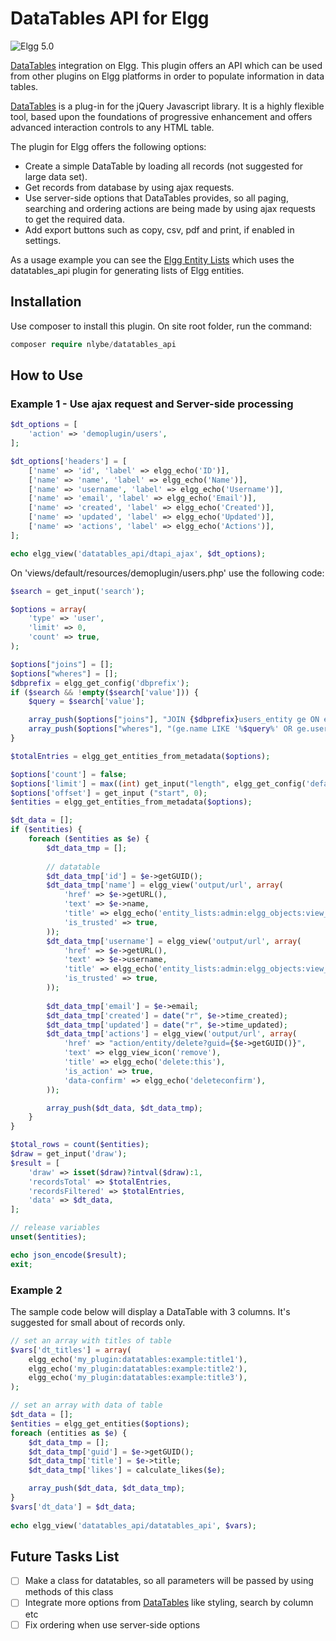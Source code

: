 DataTables API for Elgg
=======================

![Elgg 5.0](https://img.shields.io/badge/Elgg-5.0-orange.svg?style=flat-square)

[DataTables](https://datatables.net/) integration on Elgg. This plugin offers an API which can be used from other plugins on Elgg platforms in order to populate information in data tables.

[DataTables](https://datatables.net/) is a plug-in for the jQuery Javascript library. It is a highly flexible tool, based upon the foundations of progressive enhancement and offers advanced interaction controls to any HTML table.

The plugin for Elgg offers the following options:

* Create a simple DataTable by loading all records (not suggested for large data set).
* Get records from database by using ajax requests.
* Use server-side options that DataTables provides, so all paging, searching and ordering actions are being made by using ajax requests to get the required data.
* Add export buttons such as copy, csv, pdf and print, if enabled in settings.

As a usage example you can see the [Elgg Entity Lists](https://github.com/nlybe/Elgg-Entity-Lists) which uses the datatables_api plugin for generating lists of Elgg entities.

## Installation

Use composer to install this plugin. On site root folder, run the command:

```php
composer require nlybe/datatables_api
```

## How to Use

### Example 1 - Use ajax request and Server-side processing

```php
$dt_options = [
    'action' => 'demoplugin/users',
];

$dt_options['headers'] = [ 
    ['name' => 'id', 'label' => elgg_echo('ID')],
    ['name' => 'name', 'label' => elgg_echo('Name')],
    ['name' => 'username', 'label' => elgg_echo('Username')],
    ['name' => 'email', 'label' => elgg_echo('Email')],
    ['name' => 'created', 'label' => elgg_echo('Created')],
    ['name' => 'updated', 'label' => elgg_echo('Updated')],
    ['name' => 'actions', 'label' => elgg_echo('Actions')],
];    

echo elgg_view('datatables_api/dtapi_ajax', $dt_options);
```

On 'views/default/resources/demoplugin/users.php' use the following code:

```php
$search = get_input('search');

$options = array(
    'type' => 'user',
    'limit' => 0,
    'count' => true,
);

$options["joins"] = [];
$options["wheres"] = [];
$dbprefix = elgg_get_config('dbprefix');
if ($search && !empty($search['value'])) {
    $query = $search['value'];

    array_push($options["joins"], "JOIN {$dbprefix}users_entity ge ON e.guid = ge.guid");
    array_push($options["wheres"], "(ge.name LIKE '%$query%' OR ge.username LIKE '%$query%' OR ge.email LIKE '%$query%')");
}

$totalEntries = elgg_get_entities_from_metadata($options);

$options['count'] = false;
$options['limit'] = max((int) get_input("length", elgg_get_config('default_limit')), 0);
$options['offset'] = get_input ("start", 0);
$entities = elgg_get_entities_from_metadata($options);

$dt_data = [];
if ($entities) {    
    foreach ($entities as $e) {
        $dt_data_tmp = [];
        
        // datatable 
        $dt_data_tmp['id'] = $e->getGUID();
        $dt_data_tmp['name'] = elgg_view('output/url', array(
            'href' => $e->getURL(),
            'text' => $e->name,
            'title' => elgg_echo('entity_lists:admin:elgg_objects:view_entity'),
            'is_trusted' => true,
        )); 
        $dt_data_tmp['username'] = elgg_view('output/url', array(
            'href' => $e->getURL(),
            'text' => $e->username,
            'title' => elgg_echo('entity_lists:admin:elgg_objects:view_entity'),
            'is_trusted' => true,
        )); 
        
        $dt_data_tmp['email'] = $e->email;
        $dt_data_tmp['created'] = date("r", $e->time_created);
        $dt_data_tmp['updated'] = date("r", $e->time_updated);
        $dt_data_tmp['actions'] = elgg_view('output/url', array(
            'href' => "action/entity/delete?guid={$e->getGUID()}",
            'text' => elgg_view_icon('remove'),
            'title' => elgg_echo('delete:this'),
            'is_action' => true,
            'data-confirm' => elgg_echo('deleteconfirm'),
        ));

        array_push($dt_data, $dt_data_tmp);       
    }
} 

$total_rows = count($entities);
$draw = get_input('draw');
$result = [
    'draw' => isset($draw)?intval($draw):1,
    'recordsTotal' => $totalEntries,
    'recordsFiltered' => $totalEntries,
    'data' => $dt_data,
];

// release variables
unset($entities);

echo json_encode($result);
exit;
```

### Example 2

The sample code below will display a DataTable with 3 columns. It's suggested for small about of records only.

```php
// set an array with titles of table
$vars['dt_titles'] = array(
    elgg_echo('my_plugin:datatables:example:title1'),
    elgg_echo('my_plugin:datatables:example:title2'),
    elgg_echo('my_plugin:datatables:example:title3'),
);

// set an array with data of table
$dt_data = [];
$entities = elgg_get_entities($options);
foreach (entities as $e) {
    $dt_data_tmp = [];
    $dt_data_tmp['guid'] = $e->getGUID();
    $dt_data_tmp['title'] = $e->title;
    $dt_data_tmp['likes'] = calculate_likes($e);

    array_push($dt_data, $dt_data_tmp);    
}
$vars['dt_data'] = $dt_data;
   
echo elgg_view('datatables_api/datatables_api', $vars);
```

## Future Tasks List

- [ ] Make a class for datatables, so all parameters will be passed by using methods of this class
- [ ] Integrate more options from [DataTables](https://datatables.net/examples/index/) like styling, search by column etc
- [ ] Fix ordering when use server-side options
